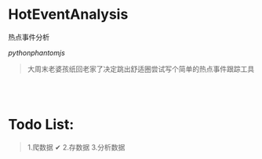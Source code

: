 # HotEventAnalysis
热点事件分析

<em>python</em><em>phantomjs</em>

>大周末老婆孩纸回老家了决定跳出舒适圈尝试写个简单的热点事件跟踪工具

<br>
<br>

# Todo List:
>1.爬数据 ✔
>2.存数据
>3.分析数据